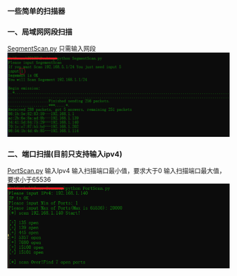 ### 一些简单的扫描器
### 一、局域网网段扫描
[SegmentScan.py](SegmentScan.py)
只需输入网段
![](img/1.png)
### 二、端口扫描(目前只支持输入ipv4)
[PortScan.py](PortScan.py)
输入Ipv4
输入扫描端口最小值，要求大于0
输入扫描端口最大值，要求小于65536
![](img/2.png)
